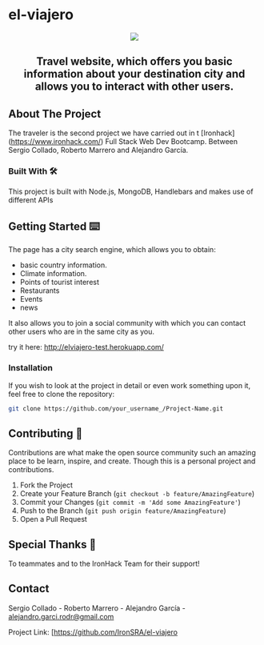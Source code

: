 # el-viajero
<p align="center"><img src="https://i.ibb.co/b3VQfZd/Screenshot-2020-03-16-at-13-48-28.png" /></a></p>

<h2 align="center">
Travel website, which offers you basic information about your destination city and allows you to interact with other users.
</h2>

## About The Project

The traveler is the second project we have carried out in t [Ironhack] (https://www.ironhack.com/) Full Stack Web Dev Bootcamp. Between Sergio Collado, Roberto Marrero and Alejandro García.

### Built With 🛠

This project is built with Node.js, MongoDB, Handlebars and makes use of different APIs

## Getting Started ⌨️

The page has a city search engine, which allows you to obtain:

- basic country information.
- Climate information.
- Points of tourist interest
- Restaurants
- Events
- news

It also allows you to join a social community with which you can contact other users who are in the same city as you.

try it here: http://elviajero-test.herokuapp.com/

### Installation

If you wish to look at the project in detail or even work something upon it, feel free to clone the repository:

```sh
git clone https://github.com/your_username_/Project-Name.git
```

## Contributing 💬

Contributions are what make the open source community such an amazing place to be learn, inspire, and create. Though this is a personal project and contributions.

1. Fork the Project
2. Create your Feature Branch (`git checkout -b feature/AmazingFeature`)
3. Commit your Changes (`git commit -m 'Add some AmazingFeature'`)
4. Push to the Branch (`git push origin feature/AmazingFeature`)
5. Open a Pull Request

## Special Thanks 💖

To teammates and to the IronHack Team for their support!

## Contact

Sergio Collado - 
Roberto Marrero - 
Alejandro García - [alejandro.garci.rodr@gmail.com](alejandro.garci.rodr@gmail.com)

Project Link: [https://github.com/IronSRA/el-viajero
